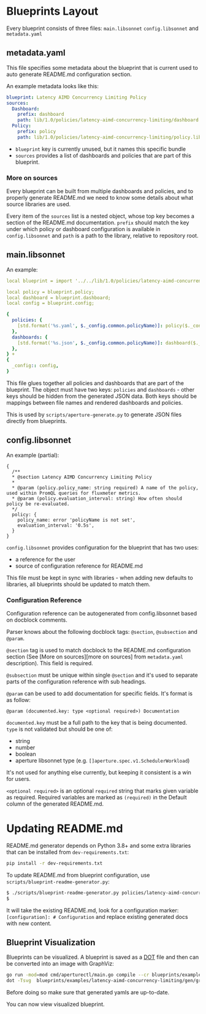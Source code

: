 # Blueprints Layout

Every blueprint consists of three files: `main.libsonnet` `config.libsonnet` and
`metadata.yaml`

## metadata.yaml

This file specifies some metadata about the blueprint that is current used to
auto generate README.md configuration section.

An example metadata looks like this:

```yaml
blueprint: Latency AIMD Concurrency Limiting Policy
sources:
  Dashboard:
    prefix: dashboard
    path: lib/1.0/policies/latency-aimd-concurrency-limiting/dashboard.libsonnet
  Policy:
    prefix: policy
    path: lib/1.0/policies/latency-aimd-concurrency-limiting/policy.libsonnet
```

- `blueprint` key is currently unused, but it names this specific bundle
- `sources` provides a list of dashboards and policies that are part of this
  blueprint.

### More on sources

Every blueprint can be built from multiple dashboards and policies, and to
properly generate README.md we need to know some details about what source
libraries are used.

Every item of the `sources` list is a nested object, whose top key becomes a
section of the README.md documentation. `prefix` should match the key under
which policy or dashboard configuration is available in `config.libsonnet` and
`path` is a path to the library, relative to repository root.

## main.libsonnet

An example:

```yaml
local blueprint = import '../../lib/1.0/policies/latency-aimd-concurrency-limiting.libsonnet';

local policy = blueprint.policy;
local dashboard = blueprint.dashboard;
local config = blueprint.config;

{
  policies: {
    [std.format('%s.yaml', $._config.common.policyName)]: policy($._config.common + $._config.policy).policyResource,
  },
  dashboards: {
    [std.format('%s.json', $._config.common.policyName)]: dashboard($._config.common + $._config.dashboard).dashboard,
  },
} +
{
  _config:: config,
}
```

This file glues together all policies and dashboards that are part of the
blueprint. The object must have two keys: `policies` and `dashboards` - other
keys should be hidden from the generated JSON data. Both keys should be mappings
between file names and rendered dashboards and policies.

This is used by `scripts/aperture-generate.py` to generate JSON files directly
from blueprints.

## config.libsonnet

An example (partial):

```jsonnet
{
  /**
  * @section Latency AIMD Concurrency Limiting Policy
  *
  * @param (policy.policy_name: string required) A name of the policy, used within PromQL queries for fluxmeter metrics.
  * @param (policy.evaluation_interval: string) How often should policy be re-evaluated.
  */
  policy: {
    policy_name: error 'policyName is not set',
    evaluation_interval: '0.5s',
  }
}
```

`config.libsonnet` provides configuration for the blueprint that has two uses:

- a reference for the user
- source of configuration reference for README.md

This file must be kept in sync with libraries - when adding new defaults to
libraries, all blueprints should be updated to match them.

### Configuration Reference

Configuration reference can be autogenerated from config.libsonnet based on
docblock comments.

Parser knows about the following docblock tags: `@section`, `@subsection` and
`@param`.

`@section` tag is used to match docblock to the README.md configuration section
(See [More on sources][more on sources] from `metadata.yaml` description). This
field is required.

`@subsection` must be unique within single `@section` and it's used to separate
parts of the configuration reference with sub headings.

`@param` can be used to add documentation for specific fields. It's format is as
follow:

```
@param (documented.key: type <optional required>) Documentation
```

`documented.key` must be a full path to the key that is being documented. `type`
is not validated but should be one of:

- string
- number
- boolean
- aperture libsonnet type (e.g. `[]aperture.spec.v1.SchedulerWorkload`)

It's not used for anything else currently, but keeping it consistent is a win
for users.

`<optional required>` is an optional `required` string that marks given variable
as required. Required variables are marked as `(required)` in the Default column
of the generated README.md.

# Updating README.md

README.md generator depends on Python 3.8+ and some extra libraries that can be
installed from `dev-requirements.txt`:

```sh
pip install -r dev-requirements.txt
```

To update README.md from blueprint configuration, use
`scripts/blueprint-readme-generator.py`:

```sh
$ ./scripts/blueprint-readme-generator.py policies/latency-aimd-concurrency-limiting
$
```

It will take the existing README.md, look for a configuration marker:
`[configuration]: # Configuration` and replace existing generated docs with new
content.

## Blueprint Visualization

Blueprints can be visualized. A blueprint is saved as a
[DOT](https://graphviz.org/doc/info/lang.html) file and then can be converted
into an image with GraphViz:

```sh
go run -mod=mod cmd/aperturectl/main.go compile --cr blueprints/examples/latency-aimd-concurrency-limiting/gen/policies/example.yaml --dot blueprints/examples/latency-aimd-concurrency-limiting/gen/graph/graph.dot
dot -Tsvg  blueprints/examples/latency-aimd-concurrency-limiting/gen/graph/graph.dot > blueprints/examples/latency-aimd-concurrency-limiting/gen/graph/graph.svg
```

Before doing so make sure that generated yamls are up-to-date.

You can now view visualized blueprint.
